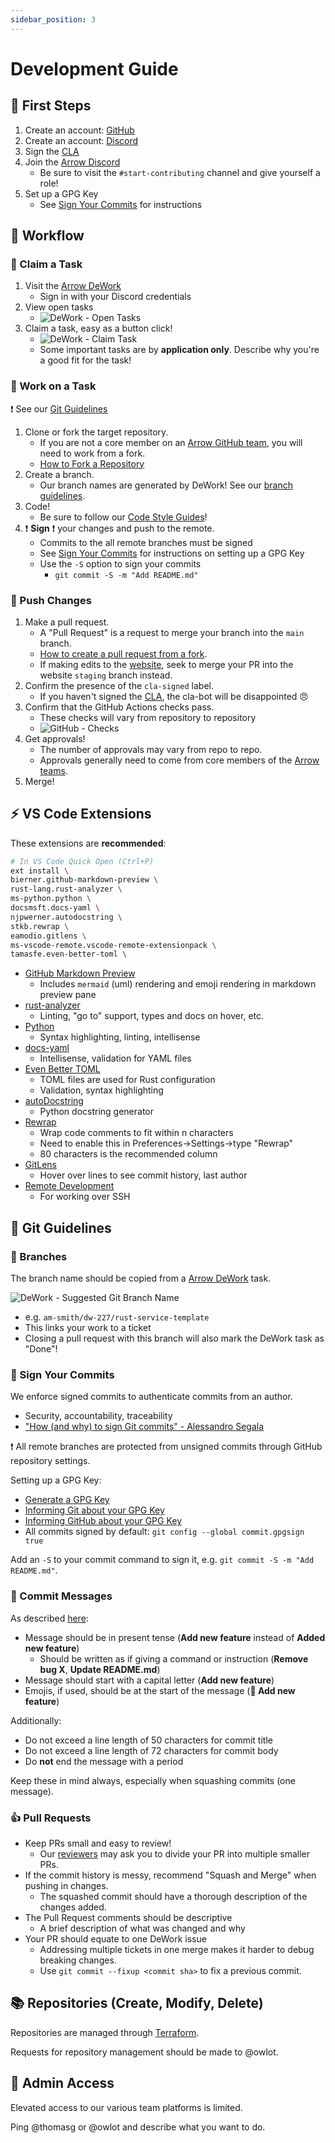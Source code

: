 ```yaml
---
sidebar_position: 3
---
```

# Development Guide

## :paw_prints: First Steps
1. Create an account: [GitHub](https://github.com/)
2. Create an account: [Discord](https://discord.com/)
3. Sign the [CLA](https://www.arrowair.com/docs/contributing/cla)
4. Join the [Arrow Discord](https://discord.com/invite/fab4bxaAW9)
    - Be sure to visit the `#start-contributing` channel and give yourself a role!
5. Set up a GPG Key
    - See [Sign Your Commits](#-sign-your-commits) for instructions

## :carousel_horse: Workflow
### :round_pushpin: Claim a Task
1. Visit the [Arrow DeWork](https://app.dework.xyz/arrow-air)
    - Sign in with your Discord credentials
3. View open tasks
    - ![DeWork - Open Tasks](./assets/opentasks_dework.png)
4. Claim a task, easy as a button click!
    - ![DeWork - Claim Task](./assets/dework_claim.png)
    - Some important tasks are by **application only**. Describe why you're a good fit for the task!

### :wrench: Work on a Task
:exclamation: See our [Git Guidelines](#-git-guidelines)
1. Clone or fork the target repository.
    - If you are not a core member on an [Arrow GitHub team](https://github.com/orgs/Arrow-air/teams), you will need to work from a fork.
    - [How to Fork a Repository](https://docs.github.com/en/get-started/quickstart/fork-a-repo)
2. Create a branch.
    - Our branch names are generated by DeWork! See our [branch guidelines](#-branches).
3. Code!
    - Be sure to follow our [Code Style Guides](./styleguides/intro.md)!
4. :exclamation: **Sign** :exclamation: your changes and push to the remote.
    - Commits to the all remote branches must be signed
    - See [Sign Your Commits](#-sign-your-commits) for instructions on setting up a GPG Key
    - Use the `-S` option to sign your commits
        - `git commit -S -m "Add README.md"`

### :checkered_flag: Push Changes
1. Make a pull request.
    - A "Pull Request" is a request to merge your branch into the `main` branch.
    - [How to create a pull request from a fork](https://docs.github.com/en/pull-requests/collaborating-with-pull-requests/proposing-changes-to-your-work-with-pull-requests/creating-a-pull-request-from-a-fork).
    - If making edits to the [website](https://github.com/Arrow-air/website/), seek to merge your PR into the website `staging` branch instead.
2. Confirm the presence of the `cla-signed` label.
    - If you haven't signed the [CLA](./cla.mdx), the cla-bot will be disappointed :angry:
3. Confirm that the GitHub Actions checks pass.
     - These checks will vary from repository to repository
     - ![GitHub - Checks](./assets/github_checks.png)
4. Get approvals!
    - The number of approvals may vary from repo to repo.
    - Approvals generally need to come from core members of the [Arrow teams](https://github.com/orgs/Arrow-air/teams).
5. Merge!

## :zap: VS Code Extensions

These extensions are **recommended**:

```bash
# In VS Code Quick Open (Ctrl+P)
ext install \
bierner.github-markdown-preview \
rust-lang.rust-analyzer \
ms-python.python \
docsmsft.docs-yaml \
njpwerner.autodocstring \
stkb.rewrap \
eamodio.gitlens \
ms-vscode-remote.vscode-remote-extensionpack \
tamasfe.even-better-toml \
```

- [GitHub Markdown Preview](https://marketplace.visualstudio.com/items?itemName=bierner.github-markdown-preview)
    - Includes `mermaid` (uml) rendering and emoji rendering in markdown preview pane
- [rust-analyzer](https://marketplace.visualstudio.com/items?itemName=rust-lang.rust-analyzer&ssr=false#overview)
    - Linting, "go to" support, types and docs on hover, etc.
- [Python](https://marketplace.visualstudio.com/items?itemName=ms-python.python)
    - Syntax highlighting, linting, intellisense
- [docs-yaml](https://marketplace.visualstudio.com/items?itemName=docsmsft.docs-yaml&ssr=false)
    - Intellisense, validation for YAML files
- [Even Better
  TOML](https://marketplace.visualstudio.com/items?itemName=tamasfe.even-better-toml)
    - TOML files are used for Rust configuration
    - Validation, syntax highlighting
- [autoDocstring](https://marketplace.visualstudio.com/items?itemName=njpwerner.autodocstring)
    - Python docstring generator
- [Rewrap](https://marketplace.visualstudio.com/items?itemName=stkb.rewrap)
    - Wrap code comments to fit within n characters
    - Need to enable this in Preferences->Settings->type "Rewrap"
    - 80 characters is the recommended column
- [GitLens](https://marketplace.visualstudio.com/items?itemName=eamodio.gitlens)
    - Hover over lines to see commit history, last author
- [Remote Development](https://marketplace.visualstudio.com/items?itemName=ms-vscode-remote.vscode-remote-extensionpack)
    - For working over SSH

## :construction: Git Guidelines

### :deciduous_tree: Branches

The branch name should be copied from a [Arrow
DeWork](https://app.dework.xyz/arrow-air) task.

![DeWork - Suggested Git Branch Name](./assets/dework_branch.png)
- e.g. `am-smith/dw-227/rust-service-template`
- This links your work to a ticket
- Closing a pull request with this branch will also mark the DeWork task as "Done"!

### :lock_with_ink_pen: Sign Your Commits

We enforce signed commits to authenticate commits from an author.
- Security, accountability, traceability
- ["How (and why) to sign Git commits" - Alessandro Segala](https://withblue.ink/2020/05/17/how-and-why-to-sign-git-commits.html)

:exclamation: All remote branches are protected from unsigned commits through
GitHub repository settings.

Setting up a GPG Key:
- [Generate a GPG
  Key](https://docs.github.com/en/authentication/managing-commit-signature-verification/generating-a-new-gpg-key)
- [Informing Git about your GPG Key](https://docs.github.com/en/authentication/managing-commit-signature-verification/telling-git-about-your-signing-key)
- [Informing GitHub about your GPG Key](https://docs.github.com/en/authentication/managing-commit-signature-verification/adding-a-new-gpg-key-to-your-github-account)
- All commits signed by default: `git config --global commit.gpgsign true`

Add an `-S` to your commit command to sign it, e.g. `git commit -S -m "Add
README.md"`.

### :speech_balloon: Commit Messages

As described [here](https://github.com/marketplace/actions/dynamic-badges#git-commit-messages):
- Message should be in present tense (**Add new feature** instead of **Added new feature**)
  - Should be written as if giving a command or instruction (**Remove bug X**, **Update README.md**)
- Message should start with a capital letter (**Add new feature**)
- Emojis, if used, should be at the start of the message (**:tada: Add new feature**)

Additionally:
- Do not exceed a line length of 50 characters for commit title
- Do not exceed a line length of 72 characters for commit body
- Do **not** end the message with a period

Keep these in mind always, especially when squashing commits (one message).

### :+1: Pull Requests

- Keep PRs small and easy to review!
    - Our [reviewers](./peerreview.md) may ask you to divide your PR into
      multiple smaller PRs.
- If the commit history is messy, recommend "Squash and Merge" when pushing in
  changes.
    - The squashed commit should have a thorough description of the changes
      added.
- The Pull Request comments should be descriptive
    - A brief description of what was changed and why
- Your PR should equate to one DeWork issue
    - Addressing multiple tickets in one merge makes it harder to debug breaking changes.
    - Use `git commit --fixup <commit sha>` to fix a previous commit. 
## :books: Repositories (Create, Modify, Delete)

Repositories are managed through [Terraform](https://www.terraform.io/).

Requests for repository management should be made to @owlot.

## :closed_lock_with_key: Admin Access

Elevated access to our various team platforms is limited.

Ping @thomasg or @owlot and describe what you want to do.